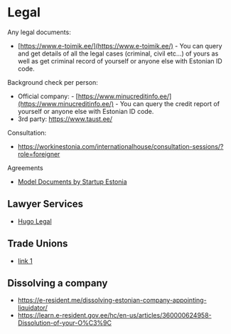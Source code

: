 # Legal

Any legal documents:
- [https://www.e-toimik.ee/](https://www.e-toimik.ee/) - You can query and get details of all the legal cases (criminal, civil etc...) of yours as well as get criminal record of yourself or anyone else with Estonian ID code.

Background check per person:
- Official company: - [https://www.minucreditinfo.ee/](https://www.minucreditinfo.ee/) - You can query the credit report of yourself or anyone else with Estonian ID code.
- 3rd party: https://www.taust.ee/

Consultation:
- https://workinestonia.com/internationalhouse/consultation-sessions/?role=foreigner

Agreements
- [Model Documents by Startup Estonia](https://startupestonia.ee/resources)

## Lawyer Services

- [Hugo Legal](https://hugo.legal)

## Trade Unions

- [link 1][1]

[1]: https://www.worker-participation.eu/National-Industrial-Relations/Countries/Estonia/Links

## Dissolving a company
- https://e-resident.me/dissolving-estonian-company-appointing-liquidator/
- https://learn.e-resident.gov.ee/hc/en-us/articles/360000624958-Dissolution-of-your-O%C3%9C
